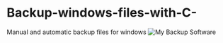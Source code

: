 # Backup-windows-files-with-C-
Manual and automatic backup files for windows
![My Backup Software](https://github.com/StoyanNakov/Backup-windows-files-with-CSharp/blob/main/screen.png)
